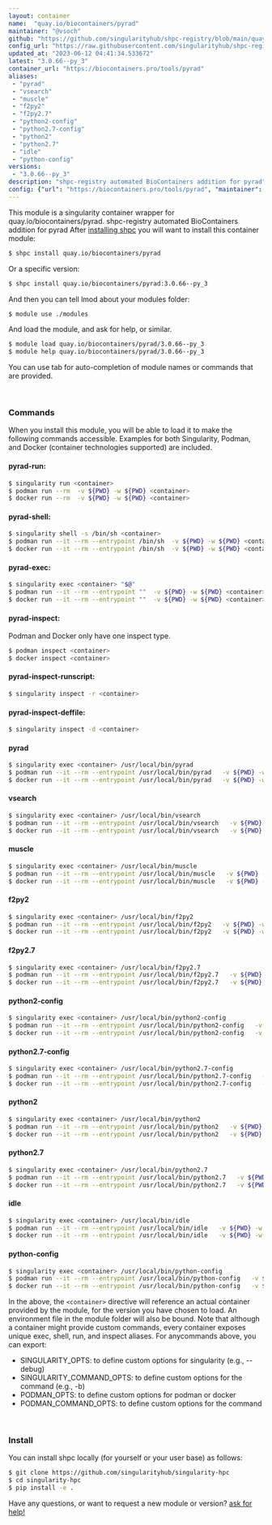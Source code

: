 ```yaml
---
layout: container
name:  "quay.io/biocontainers/pyrad"
maintainer: "@vsoch"
github: "https://github.com/singularityhub/shpc-registry/blob/main/quay.io/biocontainers/pyrad/container.yaml"
config_url: "https://raw.githubusercontent.com/singularityhub/shpc-registry/main/quay.io/biocontainers/pyrad/container.yaml"
updated_at: "2023-06-12 04:41:34.533672"
latest: "3.0.66--py_3"
container_url: "https://biocontainers.pro/tools/pyrad"
aliases:
 - "pyrad"
 - "vsearch"
 - "muscle"
 - "f2py2"
 - "f2py2.7"
 - "python2-config"
 - "python2.7-config"
 - "python2"
 - "python2.7"
 - "idle"
 - "python-config"
versions:
 - "3.0.66--py_3"
description: "shpc-registry automated BioContainers addition for pyrad"
config: {"url": "https://biocontainers.pro/tools/pyrad", "maintainer": "@vsoch", "description": "shpc-registry automated BioContainers addition for pyrad", "latest": {"3.0.66--py_3": "sha256:8ca6b425d1bb17ff93ba400c34e2d4cb2d9d748c6aba7c5e231d9fe4fb89b4c7"}, "tags": {"3.0.66--py_3": "sha256:8ca6b425d1bb17ff93ba400c34e2d4cb2d9d748c6aba7c5e231d9fe4fb89b4c7"}, "docker": "quay.io/biocontainers/pyrad", "aliases": {"pyrad": "/usr/local/bin/pyrad", "vsearch": "/usr/local/bin/vsearch", "muscle": "/usr/local/bin/muscle", "f2py2": "/usr/local/bin/f2py2", "f2py2.7": "/usr/local/bin/f2py2.7", "python2-config": "/usr/local/bin/python2-config", "python2.7-config": "/usr/local/bin/python2.7-config", "python2": "/usr/local/bin/python2", "python2.7": "/usr/local/bin/python2.7", "idle": "/usr/local/bin/idle", "python-config": "/usr/local/bin/python-config"}}
---
```


This module is a singularity container wrapper for quay.io/biocontainers/pyrad.
shpc-registry automated BioContainers addition for pyrad
After [installing shpc](#install) you will want to install this container module:


```bash
$ shpc install quay.io/biocontainers/pyrad
```

Or a specific version:

```bash
$ shpc install quay.io/biocontainers/pyrad:3.0.66--py_3
```

And then you can tell lmod about your modules folder:

```bash
$ module use ./modules
```

And load the module, and ask for help, or similar.

```bash
$ module load quay.io/biocontainers/pyrad/3.0.66--py_3
$ module help quay.io/biocontainers/pyrad/3.0.66--py_3
```

You can use tab for auto-completion of module names or commands that are provided.

<br>

### Commands

When you install this module, you will be able to load it to make the following commands accessible.
Examples for both Singularity, Podman, and Docker (container technologies supported) are included.

#### pyrad-run:

```bash
$ singularity run <container>
$ podman run --rm  -v ${PWD} -w ${PWD} <container>
$ docker run --rm  -v ${PWD} -w ${PWD} <container>
```

#### pyrad-shell:

```bash
$ singularity shell -s /bin/sh <container>
$ podman run --it --rm --entrypoint /bin/sh  -v ${PWD} -w ${PWD} <container>
$ docker run --it --rm --entrypoint /bin/sh  -v ${PWD} -w ${PWD} <container>
```

#### pyrad-exec:

```bash
$ singularity exec <container> "$@"
$ podman run --it --rm --entrypoint ""  -v ${PWD} -w ${PWD} <container> "$@"
$ docker run --it --rm --entrypoint ""  -v ${PWD} -w ${PWD} <container> "$@"
```

#### pyrad-inspect:

Podman and Docker only have one inspect type.

```bash
$ podman inspect <container>
$ docker inspect <container>
```

#### pyrad-inspect-runscript:

```bash
$ singularity inspect -r <container>
```

#### pyrad-inspect-deffile:

```bash
$ singularity inspect -d <container>
```


#### pyrad

```bash
$ singularity exec <container> /usr/local/bin/pyrad
$ podman run --it --rm --entrypoint /usr/local/bin/pyrad   -v ${PWD} -w ${PWD} <container> -c " $@"
$ docker run --it --rm --entrypoint /usr/local/bin/pyrad   -v ${PWD} -w ${PWD} <container> -c " $@"
```


#### vsearch

```bash
$ singularity exec <container> /usr/local/bin/vsearch
$ podman run --it --rm --entrypoint /usr/local/bin/vsearch   -v ${PWD} -w ${PWD} <container> -c " $@"
$ docker run --it --rm --entrypoint /usr/local/bin/vsearch   -v ${PWD} -w ${PWD} <container> -c " $@"
```


#### muscle

```bash
$ singularity exec <container> /usr/local/bin/muscle
$ podman run --it --rm --entrypoint /usr/local/bin/muscle   -v ${PWD} -w ${PWD} <container> -c " $@"
$ docker run --it --rm --entrypoint /usr/local/bin/muscle   -v ${PWD} -w ${PWD} <container> -c " $@"
```


#### f2py2

```bash
$ singularity exec <container> /usr/local/bin/f2py2
$ podman run --it --rm --entrypoint /usr/local/bin/f2py2   -v ${PWD} -w ${PWD} <container> -c " $@"
$ docker run --it --rm --entrypoint /usr/local/bin/f2py2   -v ${PWD} -w ${PWD} <container> -c " $@"
```


#### f2py2.7

```bash
$ singularity exec <container> /usr/local/bin/f2py2.7
$ podman run --it --rm --entrypoint /usr/local/bin/f2py2.7   -v ${PWD} -w ${PWD} <container> -c " $@"
$ docker run --it --rm --entrypoint /usr/local/bin/f2py2.7   -v ${PWD} -w ${PWD} <container> -c " $@"
```


#### python2-config

```bash
$ singularity exec <container> /usr/local/bin/python2-config
$ podman run --it --rm --entrypoint /usr/local/bin/python2-config   -v ${PWD} -w ${PWD} <container> -c " $@"
$ docker run --it --rm --entrypoint /usr/local/bin/python2-config   -v ${PWD} -w ${PWD} <container> -c " $@"
```


#### python2.7-config

```bash
$ singularity exec <container> /usr/local/bin/python2.7-config
$ podman run --it --rm --entrypoint /usr/local/bin/python2.7-config   -v ${PWD} -w ${PWD} <container> -c " $@"
$ docker run --it --rm --entrypoint /usr/local/bin/python2.7-config   -v ${PWD} -w ${PWD} <container> -c " $@"
```


#### python2

```bash
$ singularity exec <container> /usr/local/bin/python2
$ podman run --it --rm --entrypoint /usr/local/bin/python2   -v ${PWD} -w ${PWD} <container> -c " $@"
$ docker run --it --rm --entrypoint /usr/local/bin/python2   -v ${PWD} -w ${PWD} <container> -c " $@"
```


#### python2.7

```bash
$ singularity exec <container> /usr/local/bin/python2.7
$ podman run --it --rm --entrypoint /usr/local/bin/python2.7   -v ${PWD} -w ${PWD} <container> -c " $@"
$ docker run --it --rm --entrypoint /usr/local/bin/python2.7   -v ${PWD} -w ${PWD} <container> -c " $@"
```


#### idle

```bash
$ singularity exec <container> /usr/local/bin/idle
$ podman run --it --rm --entrypoint /usr/local/bin/idle   -v ${PWD} -w ${PWD} <container> -c " $@"
$ docker run --it --rm --entrypoint /usr/local/bin/idle   -v ${PWD} -w ${PWD} <container> -c " $@"
```


#### python-config

```bash
$ singularity exec <container> /usr/local/bin/python-config
$ podman run --it --rm --entrypoint /usr/local/bin/python-config   -v ${PWD} -w ${PWD} <container> -c " $@"
$ docker run --it --rm --entrypoint /usr/local/bin/python-config   -v ${PWD} -w ${PWD} <container> -c " $@"
```



In the above, the `<container>` directive will reference an actual container provided
by the module, for the version you have chosen to load. An environment file in the
module folder will also be bound. Note that although a container
might provide custom commands, every container exposes unique exec, shell, run, and
inspect aliases. For anycommands above, you can export:

 - SINGULARITY_OPTS: to define custom options for singularity (e.g., --debug)
 - SINGULARITY_COMMAND_OPTS: to define custom options for the command (e.g., -b)
 - PODMAN_OPTS: to define custom options for podman or docker
 - PODMAN_COMMAND_OPTS: to define custom options for the command

<br>

### Install

You can install shpc locally (for yourself or your user base) as follows:

```bash
$ git clone https://github.com/singularityhub/singularity-hpc
$ cd singularity-hpc
$ pip install -e .
```

Have any questions, or want to request a new module or version? [ask for help!](https://github.com/singularityhub/singularity-hpc/issues)
